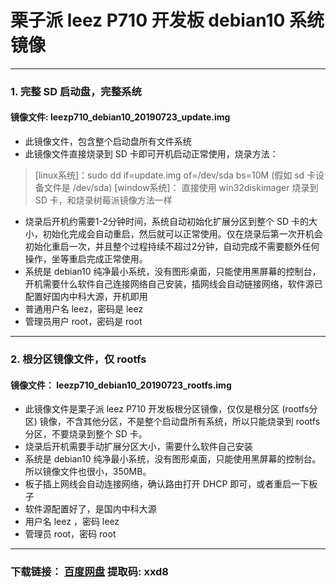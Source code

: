 # 栗子派 leez P710 开发板 debian10 系统镜像

---

### 1. 完整 SD 启动盘，完整系统
#### 镜像文件: leezp710_debian10_20190723_update.img

- 此镜像文件，包含整个启动盘所有文件系统
- 此镜像文件直接烧录到 SD 卡即可开机启动正常使用，烧录方法：
> [linux系统]：sudo dd if=update.img of=/dev/sda bs=10M (假如 sd 卡设备文件是 /dev/sda)
> [window系统]： 直接使用 win32diskimager 烧录到 SD 卡，和烧录树莓派镜像方法一样
- 烧录后开机约需要1-2分钟时间，系统自动初始化扩展分区到整个 SD 卡的大小，初始化完成会自动重启，然后就可以正常使用。仅在烧录后第一次开机会初始化重启一次，并且整个过程持续不超过2分钟，自动完成不需要额外任何操作，坐等重启完成正常使用。
- 系统是 debian10 纯净最小系统，没有图形桌面，只能使用黑屏幕的控制台，开机需要什么软件自己连接网络自己安装，插网线会自动链接网络，软件源已配置好国内中科大源，开机即用
- 普通用户名 leez，密码是 leez
- 管理员用户 root，密码是 root

---

### 2. 根分区镜像文件，仅 rootfs
#### 镜像文件： leezp710_debian10_20190723_rootfs.img

- 此镜像文件是栗子派 leez P710 开发板根分区镜像，仅仅是根分区 (rootfs分区) 镜像，不含其他分区，不是整个启动盘所有系统，所以只能烧录到 rootfs 分区，不要烧录到整个 SD 卡。
- 烧录后开机需要手动扩展分区大小，需要什么软件自己安装
- 系统是 debian10 纯净最小系统，没有图形桌面，只能使用黑屏幕的控制台。所以镜像文件也很小，350MB。
- 板子插上网线会自动连接网络，确认路由打开 DHCP 即可，或者重启一下板子
- 软件源配置好了，是国内中科大源
- 用户名 leez ，密码 leez
- 管理员 root，密码 root

---

### 下载链接： [百度网盘](https://pan.baidu.com/s/1owG0KD4MkS8R6a50Kmtilw) 提取码: xxd8


